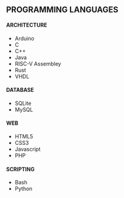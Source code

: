 ## PROGRAMMING LANGUAGES

#### ARCHITECTURE 
- Arduino
- C
- C++
- Java
- RISC-V Assembley
- Rust
- VHDL

#### DATABASE

- SQLite
- MySQL

#### WEB

- HTML5
- CSS3
- Javascript
- PHP

#### SCRIPTING

- Bash
- Python
